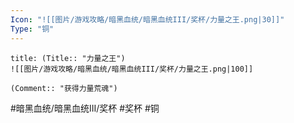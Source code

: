 ```yaml
---
Icon: "![[图片/游戏攻略/暗黑血统/暗黑血统III/奖杯/力量之王.png|30]]"
Type: "铜"
---
```

```ad-common-bronze-trophy
title: (Title:: "力量之王")
![[图片/游戏攻略/暗黑血统/暗黑血统III/奖杯/力量之王.png|100]]

(Comment:: "获得力量荒魂")
```

#暗黑血统/暗黑血统III/奖杯 #奖杯 #铜
